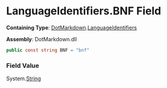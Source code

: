 # LanguageIdentifiers\.BNF Field

**Containing Type**: [DotMarkdown](../../README.md)\.[LanguageIdentifiers](../README.md)

**Assembly**: DotMarkdown\.dll

```csharp
public const string BNF = "bnf"
```

### Field Value

System\.[String](https://docs.microsoft.com/en-us/dotnet/api/system.string)